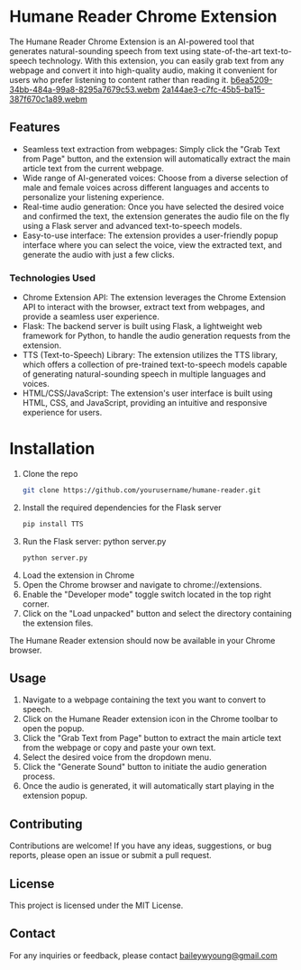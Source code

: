 # Humane Reader Chrome Extension
The Humane Reader Chrome Extension is an AI-powered tool that generates natural-sounding speech from text using state-of-the-art text-to-speech technology. With this extension, you can easily grab text from any webpage and convert it into high-quality audio, making it convenient for users who prefer listening to content rather than reading it.
[b6ea5209-34bb-484a-99a8-8295a7679c53.webm](https://github.com/byoung22/humane-reader/assets/111161049/351ac6c0-a713-4bf5-a028-ffbf5e7e3fb1)
[2a144ae3-c7fc-45b5-ba15-387f670c1a89.webm](https://github.com/byoung22/humane-reader/assets/111161049/828631a7-6c42-4935-95e1-2a1802e08945)

## Features

* Seamless text extraction from webpages: Simply click the "Grab Text from Page" button, and the extension will automatically extract the main article text from the current webpage.
* Wide range of AI-generated voices: Choose from a diverse selection of male and female voices across different languages and accents to personalize your listening experience.
* Real-time audio generation: Once you have selected the desired voice and confirmed the text, the extension generates the audio file on the fly using a Flask server and advanced text-to-speech models.
* Easy-to-use interface: The extension provides a user-friendly popup interface where you can select the voice, view the extracted text, and generate the audio with just a few clicks.

### Technologies Used

* Chrome Extension API: The extension leverages the Chrome Extension API to interact with the browser, extract text from webpages, and provide a seamless user experience.
* Flask: The backend server is built using Flask, a lightweight web framework for Python, to handle the audio generation requests from the extension.
* TTS (Text-to-Speech) Library: The extension utilizes the TTS library, which offers a collection of pre-trained text-to-speech models capable of generating natural-sounding speech in multiple languages and voices.
* HTML/CSS/JavaScript: The extension's user interface is built using HTML, CSS, and JavaScript, providing an intuitive and responsive experience for users.

# Installation

1. Clone the repo
   ```sh
   git clone https://github.com/yourusername/humane-reader.git
   ```
2. Install the required dependencies for the Flask server
   ```sh
   pip install TTS
   ```
3. Run the Flask server: python server.py
   ```sh
   python server.py
   ```
4. Load the extension in Chrome
5. Open the Chrome browser and navigate to chrome://extensions.
6. Enable the "Developer mode" toggle switch located in the top right corner.
7. Click on the "Load unpacked" button and select the directory containing the extension files.
   
The Humane Reader extension should now be available in your Chrome browser.

## Usage

1. Navigate to a webpage containing the text you want to convert to speech.
2. Click on the Humane Reader extension icon in the Chrome toolbar to open the popup.
3. Click the "Grab Text from Page" button to extract the main article text from the webpage or copy and paste your own text.
4. Select the desired voice from the dropdown menu.
5. Click the "Generate Sound" button to initiate the audio generation process.
6. Once the audio is generated, it will automatically start playing in the extension popup.

## Contributing
Contributions are welcome! If you have any ideas, suggestions, or bug reports, please open an issue or submit a pull request.
## License
This project is licensed under the MIT License.
## Contact
For any inquiries or feedback, please contact baileywyoung@gmail.com
